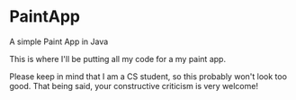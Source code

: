 # PaintApp
A simple Paint App in Java

This is where I'll be putting all my code for a my paint app.

Please keep in mind that I am a CS student, so this probably won't look too good. That being said, your constructive criticism is very welcome!
